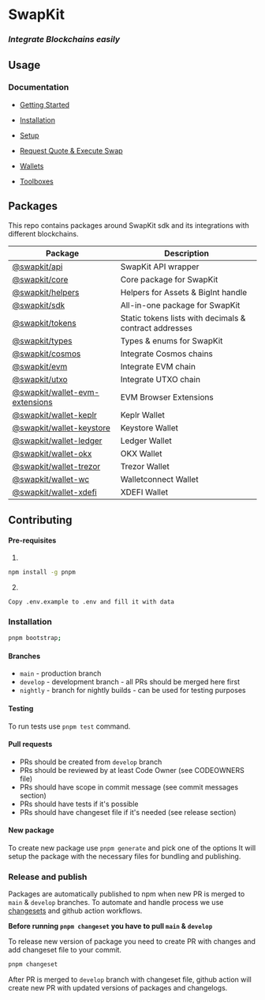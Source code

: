 # SwapKit

### _Integrate Blockchains easily_

## Usage

### Documentation

- [Getting Started](https://docs.thorswap.finance/swapkit-docs)
- [Installation](https://docs.thorswap.finance/swapkit-docs/swapkit-sdk/install-swapkit-sdk)
- [Setup](https://docs.thorswap.finance/swapkit-docs/swapkit-sdk/set-up-the-sdk)
- [Request Quote & Execute Swap](https://docs.thorswap.finance/swapkit-docs/swapkit-sdk/request-route-and-execute-swap)

- [Wallets](https://docs.thorswap.finance/swapkit-docs/swapkit-sdk/wallets)
- [Toolboxes](https://docs.thorswap.finance/swapkit-docs/swapkit-sdk/toolboxes)

## Packages

This repo contains packages around SwapKit sdk and its integrations with different blockchains.

| Package                                                                                                             | Description                                            |
| ------------------------------------------------------------------------------------------------------------------- | ------------------------------------------------------ |
| [@swapkit/api](https://docs.thorswap.finance/swapkit-docs/references/swapkit-sdk-methods/core)                      | SwapKit API wrapper                                    |
| [@swapkit/core](https://docs.thorswap.finance/swapkit-docs/references/swapkit-sdk-methods/core-1)                   | Core package for SwapKit                               |
| [@swapkit/helpers](https://docs.thorswap.finance/swapkit-docs/references/swapkit-sdk-methods/core-2)                | Helpers for Assets & BigInt handle                     |
| [@swapkit/sdk](https://docs.thorswap.finance/swapkit-docs/references/swapkit-sdk-methods/core-3)                    | All-in-one package for SwapKit                         |
| [@swapkit/tokens](https://docs.thorswap.finance/swapkit-docs/references/swapkit-sdk-methods/core-4)                 | Static tokens lists with decimals & contract addresses |
| [@swapkit/types](https://docs.thorswap.finance/swapkit-docs/references/swapkit-sdk-methods/core-5)                  | Types & enums for SwapKit                              |
| [@swapkit/cosmos](https://docs.thorswap.finance/swapkit-docs/swapkit-sdk/toolboxes/cosmos)                  | Integrate Cosmos chains                                |
| [@swapkit/evm](https://docs.thorswap.finance/swapkit-docs/swapkit-sdk/toolboxes/evm)                        | Integrate EVM chain                                    |
| [@swapkit/utxo](https://docs.thorswap.finance/swapkit-docs/swapkit-sdk/toolboxes/utxo)                      | Integrate UTXO chain                                   |
| [@swapkit/wallet-evm-extensions](https://docs.thorswap.finance/swapkit-docs/swapkit-sdk/wallets/evm-web-extensions) | EVM Browser Extensions                                 |
| [@swapkit/wallet-keplr](https://docs.thorswap.finance/swapkit-docs/swapkit-sdk/wallets/keplr)                       | Keplr Wallet                                           |
| [@swapkit/wallet-keystore](https://docs.thorswap.finance/swapkit-docs/swapkit-sdk/wallets/keystore)                 | Keystore Wallet                                        |
| [@swapkit/wallet-ledger](https://docs.thorswap.finance/swapkit-docs/swapkit-sdk/wallets/ledger)                     | Ledger Wallet                                          |
| [@swapkit/wallet-okx](https://docs.thorswap.finance/swapkit-docs/swapkit-sdk/wallets/okx)                  | OKX Wallet                                   |
| [@swapkit/wallet-trezor](https://docs.thorswap.finance/swapkit-docs/swapkit-sdk/wallets/trezor)                     | Trezor Wallet                                          |
| [@swapkit/wallet-wc](https://docs.thorswap.finance/swapkit-docs/swapkit-sdk/wallets/walletconnect)                  | Walletconnect Wallet                                   |
| [@swapkit/wallet-xdefi](https://docs.thorswap.finance/swapkit-docs/swapkit-sdk/wallets/xdefi)                       | XDEFI Wallet                                           |

## Contributing

#### Pre-requisites

1.

```bash
npm install -g pnpm
```

2.

```pre
Copy .env.example to .env and fill it with data
```

### Installation

```bash
pnpm bootstrap;
```

#### Branches

- `main` - production branch
- `develop` - development branch - all PRs should be merged here first
- `nightly` - branch for nightly builds - can be used for testing purposes

#### Testing

To run tests use `pnpm test` command.

#### Pull requests

- PRs should be created from `develop` branch
- PRs should be reviewed by at least Code Owner (see CODEOWNERS file)
- PRs should have scope in commit message (see commit messages section)
- PRs should have tests if it's possible
- PRs should have changeset file if it's needed (see release section)

#### New package

To create new package use `pnpm generate` and pick one of the options
It will setup the package with the necessary files for bundling and publishing.

### Release and publish

Packages are automatically published to npm when new PR is merged to `main` & `develop` branches.
To automate and handle process we use [changesets](https://github.com/changesets/changesets) and github action workflows.

<b>Before running `pnpm changeset` you have to pull `main` & `develop`</b>

To release new version of package you need to create PR with changes and add changeset file to your commit.

```bash
pnpm changeset
```

After PR is merged to `develop` branch with changeset file, github action will create new PR with updated versions of packages and changelogs.
